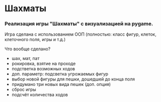 # Шахматы

### Реализация игры "Шахматы" с визуализацией на pygame. 
Игра сделана с использованием ООП (полностью: класс фигур, клеток, клеточного поля, игры и т.д.)

Что вообще сделано?
* шах, мат, пат
* рокировка, взятие на проходе
* подстветка возможных ходов
* доп. параметр: подсветка угрожаемых фигур
* выбор новой фигуры для пешки, дошедшей до конца поля
* придумано три новых вида пешек (доп. опция)
* сброс игры
* подсчёт количества ходов

